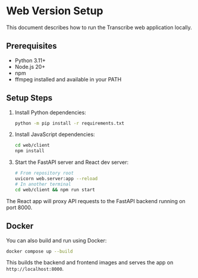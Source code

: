# Web Version Setup

This document describes how to run the Transcribe web application locally.

## Prerequisites
- Python 3.11+
- Node.js 20+
- npm
- ffmpeg installed and available in your PATH

## Setup Steps
1. Install Python dependencies:
   ```bash
   python -m pip install -r requirements.txt
   ```
2. Install JavaScript dependencies:
   ```bash
   cd web/client
   npm install
   ```
3. Start the FastAPI server and React dev server:
   ```bash
   # From repository root
   uvicorn web.server:app --reload
   # In another terminal
   cd web/client && npm run start
   ```

The React app will proxy API requests to the FastAPI backend running on port 8000.

## Docker
You can also build and run using Docker:
```bash
docker compose up --build
```
This builds the backend and frontend images and serves the app on `http://localhost:8000`.
